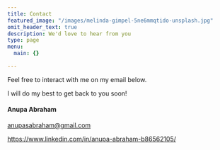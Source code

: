 ```yaml
---
title: Contact
featured_image: "/images/melinda-gimpel-5ne6mmqtido-unsplash.jpg"
omit_header_text: true
description: We'd love to hear from you
type: page
menu:
  main: {}

---
```

Feel free to interact with me on my email below.

I will do my best to get back to you soon!

#### Anupa Abraham

anupasabraham@gmail.com

https://www.linkedin.com/in/anupa-abraham-b86562105/
